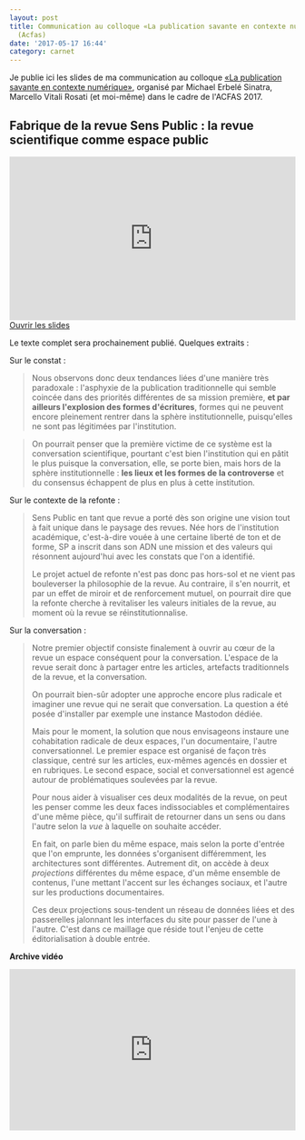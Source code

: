 ```yaml
---
layout: post
title: Communication au colloque «La publication savante en contexte numérique»
  (Acfas)
date: '2017-05-17 16:44'
category: carnet
---
```


Je publie ici les slides de ma communication au colloque [«La publication savante en contexte numérique»](http://www.acfas.ca/evenements/congres/programme/85/300/317/c), organisé par Michael Erbelé Sinatra, Marcello Vitali Rosati (et moi-même) dans le cadre de l'ACFAS 2017.

## Fabrique de la revue Sens Public : la revue scientifique comme espace public

<iframe src="http://nicolassauret.net/s_SPacfas/"  style="width:100%;height:30vw;border:none;"></iframe>

<a class="btn btn-default btn-sm" href="http://nicolassauret.net/s_SPacfas/" title="Fabrique de la revue Sens Public : la revue scientifique comme espace public">
<i class="fa fa-eye"></i> Ouvrir les slides
</a>

Le texte complet sera prochainement publié. Quelques extraits :

Sur le constat :
> Nous observons donc deux tendances liées d'une manière très paradoxale : l'asphyxie de la publication traditionnelle qui semble coincée dans des priorités différentes de sa mission première, **et par ailleurs l'explosion des formes d'écritures**, formes qui ne peuvent encore pleinement rentrer dans la sphère institutionnelle, puisqu'elles ne sont pas légitimées par l'institution.

>
> On pourrait penser que la première victime de ce système est la conversation scientifique, pourtant c'est bien l'institution qui en pâtit le plus puisque la conversation, elle, se porte bien, mais hors de la sphère institutionnelle : **les lieux et les formes de la controverse** et du consensus échappent de plus en plus à cette institution.

Sur le contexte de la refonte :

> Sens Public en tant que revue a porté dès son origine une vision tout à fait unique dans le paysage des revues. Née hors de l'institution académique, c'est-à-dire vouée à une certaine liberté de ton et de forme, SP a inscrit dans son ADN une mission et des valeurs qui résonnent aujourd'hui avec les constats que l'on a identifié.
>
> Le projet actuel de refonte n'est pas donc pas hors-sol et ne vient pas bouleverser la philosophie de la revue. Au contraire, il s'en nourrit, et par un effet de miroir et de renforcement mutuel, on pourrait dire que la refonte cherche à revitaliser les valeurs initiales de la revue, au moment où la revue se réinstitutionnalise.

Sur la conversation :

> Notre premier objectif consiste finalement à ouvrir au cœur de la revue un espace conséquent pour la conversation. L'espace de la revue serait donc à partager entre les articles, artefacts traditionnels de la revue, et la conversation.
>
> On pourrait bien-sûr adopter une approche encore plus radicale et imaginer une revue qui ne serait que conversation. La question a été posée d'installer par exemple une instance Mastodon dédiée.
>
> Mais pour le moment, la solution que nous envisageons instaure une cohabitation radicale de deux espaces, l'un documentaire, l'autre conversationnel. Le premier espace est organisé de façon très classique, centré sur les articles, eux-mêmes agencés en dossier et en rubriques. Le second espace, social et conversationnel est agencé autour de problématiques soulevées par la revue.
>
> Pour nous aider à visualiser ces deux modalités de la revue, on peut les penser comme les deux faces indissociables et complémentaires d'une même pièce, qu'il suffirait de retourner dans un sens ou dans l'autre selon la _vue_ à laquelle on souhaite accéder.
>
> En fait, on parle bien du même espace, mais selon la porte d'entrée que l'on emprunte, les données s'organisent différemment, les architectures sont différentes. Autrement dit, on accède à deux _projections_ différentes du même espace, d'un même ensemble de contenus, l'une mettant l'accent sur les échanges sociaux, et l'autre sur les productions documentaires.
>
> Ces deux projections sous-tendent un réseau de données liées et des passerelles jalonnant les interfaces du site pour passer de l'une à l'autre. C'est dans ce maillage que réside tout l'enjeu de cette éditorialisation à double entrée.


**Archive vidéo**

<div style="position:relative;height:0;padding-bottom:56.25%"><iframe src="https://www.youtube.com/embed/zxPypy5am5w?start=1923" width="640" height="360" frameborder="0" style="position:absolute;width:100%;height:100%;left:0" allowfullscreen></iframe></div>
